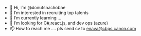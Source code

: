 - 👋 Hi, I’m @donutsnachobae
- 👀 I’m interested in recruiting top talents
- 🌱 I’m currently learning ...
- 💞️ I’m looking for C#,react.js, and dev ops (azure)
- 📫 How to reach me .... pls send cv to enava@cbps.canon.com

<!---
donutsnachobae/donutsnachobae is a ✨ special ✨ repository because its `README.md` (this file) appears on your GitHub profile.
You can click the Preview link to take a look at your changes.
--->
